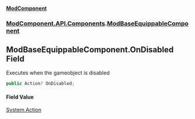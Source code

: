 #### [ModComponent](index.md 'index')
### [ModComponent.API.Components](index.md#ModComponent.API.Components 'ModComponent.API.Components').[ModBaseEquippableComponent](ModBaseEquippableComponent.md 'ModComponent.API.Components.ModBaseEquippableComponent')

## ModBaseEquippableComponent.OnDisabled Field

Executes when the gameobject is disabled

```csharp
public Action? OnDisabled;
```

#### Field Value
[System.Action](https://docs.microsoft.com/en-us/dotnet/api/System.Action 'System.Action')